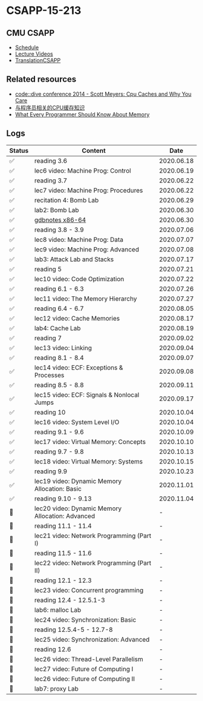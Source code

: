 # CSAPP-15-213

## CMU CSAPP

* [Schedule](http://www.cs.cmu.edu/afs/cs/academic/class/15213-f17/www/schedule.html)
* [Lecture Videos](https://www.bilibili.com/video/BV1gW411x7Bz?from=search&seid=1643468629720944306)
* [TranslationCSAPP](https://github.com/EugeneLiu/translationCSAPP)

## Related resources

* [code::dive conference 2014 - Scott Meyers: Cpu Caches and Why You Care](https://www.youtube.com/watch?v=WDIkqP4JbkE)
* [与程序员相关的CPU缓存知识](https://coolshell.cn/articles/20793.html)
* [What Every Programmer Should Know About Memory](https://people.freebsd.org/~lstewart/articles/cpumemory.pdf)

## Logs

| Status | Content | Date |
|--| ----- | -------- |
| ✅ | reading 3.6 | 2020.06.18 |
| ✅ | lec6 video: Machine Prog: Control | 2020.06.19 |
| ✅ | reading 3.7 | 2020.06.22 |
| ✅ | lec7 video: Machine Prog: Procedures | 2020.06.22 |
| ✅ | recitation 4: Bomb Lab| 2020.06.29 |
| ✅ | lab2: Bomb Lab | 2020.06.30 |
| ✅ | [gdbnotes x86-64](http://csapp.cs.cmu.edu/2e/docs/gdbnotes-x86-64.pdf) | 2020.06.30 |
| ✅ | reading 3.8 - 3.9 | 2020.07.06 |
| ✅ | lec8 video: Machine Prog: Data | 2020.07.07 |
| ✅ | lec9 video: Machine Prog: Advanced | 2020.07.08 |
| ✅ | lab3: Attack Lab and Stacks | 2020.07.17 |
| ✅ | reading 5 | 2020.07.21 |
| ✅ | lec10 video: Code Optimization | 2020.07.22 |
| ✅ | reading 6.1 - 6.3 | 2020.07.26 |
| ✅ | lec11 video: The Memory Hierarchy | 2020.07.27 |
| ✅ | reading 6.4 - 6.7 | 2020.08.05 |
| ✅ | lec12 video: Cache Memories | 2020.08.17 |
| ✅ | lab4: Cache Lab | 2020.08.19 |
| ✅ | reading 7 | 2020.09.02 |
| ✅ | lec13 video: Linking | 2020.09.04 |
| ✅ | reading 8.1 - 8.4 | 2020.09.07 |
| ✅ | lec14 video: ECF: Exceptions & Processes | 2020.09.08 |
| ✅ | reading 8.5 - 8.8 | 2020.09.11 |
| ✅ | lec15 video: ECF: Signals & Nonlocal Jumps | 2020.09.17 |
| ✅ | reading 10 | 2020.10.04 |
| ✅ | lec16 video: System Level I/O | 2020.10.04 |
| ✅ | reading 9.1 - 9.6 | 2020.10.09 |
| ✅ | lec17 video: Virtual Memory: Concepts  | 2020.10.10 |
| ✅ | reading 9.7 - 9.8 | 2020.10.13 |
| ✅ | lec18 video: Virtual Memory: Systems  | 2020.10.15 |
| ✅ | reading 9.9 | 2020.10.23 |
| ✅ | lec19 video: Dynamic Memory Allocation: Basic  | 2020.11.01 |
| ✅ | reading 9.10 - 9.13 | 2020.11.04 |
| 🙈 | lec20 video: Dynamic Memory Allocation: Advanced  | - |
| 🙈 | reading 11.1 - 11.4 | - |
| 🙈 | lec21 video: Network Programming (Part I)  | - |
| 🙈 | reading 11.5 - 11.6 | - |
| 🙈 | lec22 video: Network Programming (Part II)  | - |
| 🙈 | reading 12.1 - 12.3 | - |
| 🙈 | lec23 video: Concurrent programming  | - |
| 🙈 | reading 12.4 - 12.5.1-3 | - |
| 🙈 | lab6: malloc Lab | - |
| 🙈 | lec24 video: Synchronization: Basic  | - |
| 🙈 | reading 12.5.4-5 - 12.7-8 | - |
| 🙈 | lec25 video: Synchronization: Advanced  | - |
| 🙈 | reading 12.6 | - |
| 🙈 | lec26 video: Thread-Level Parallelism  | - |
| 🙈 | lec27 video: Future of Computing I   | - |
| 🙈 | lec26 video: Future of Computing II  | - |
| 🙈 | lab7: proxy Lab | - |
